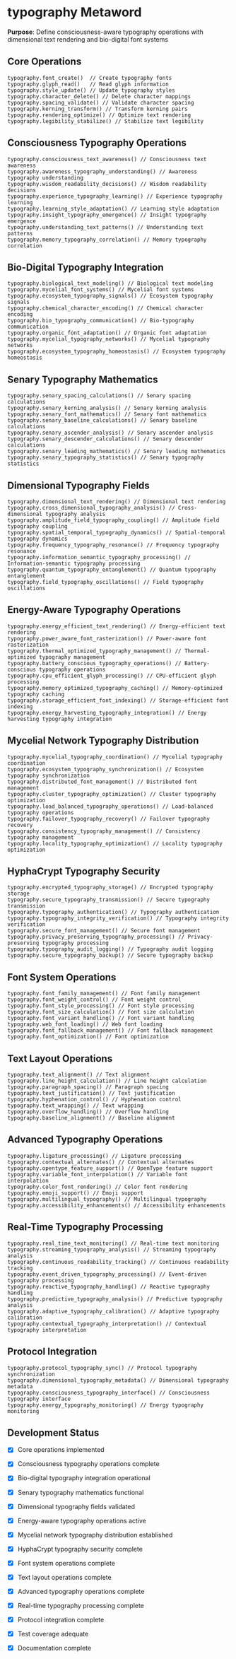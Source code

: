 # typography Metaword

**Purpose**: Define consciousness-aware typography operations with dimensional text rendering and bio-digital font systems

## Core Operations

```hyphos
typography.font_create()  // Create typography fonts
typography.glyph_read()   // Read glyph information
typography.style_update() // Update typography styles
typography.character_delete() // Delete character mappings
typography.spacing_validate() // Validate character spacing
typography.kerning_transform() // Transform kerning pairs
typography.rendering_optimize() // Optimize text rendering
typography.legibility_stabilize() // Stabilize text legibility
```

## Consciousness Typography Operations

```hyphos
typography.consciousness_text_awareness() // Consciousness text awareness
typography.awareness_typography_understanding() // Awareness typography understanding
typography.wisdom_readability_decisions() // Wisdom readability decisions
typography.experience_typography_learning() // Experience typography learning
typography.learning_style_adaptation() // Learning style adaptation
typography.insight_typography_emergence() // Insight typography emergence
typography.understanding_text_patterns() // Understanding text patterns
typography.memory_typography_correlation() // Memory typography correlation
```

## Bio-Digital Typography Integration

```hyphos
typography.biological_text_modeling() // Biological text modeling
typography.mycelial_font_systems() // Mycelial font systems
typography.ecosystem_typography_signals() // Ecosystem typography signals
typography.chemical_character_encoding() // Chemical character encoding
typography.bio_typography_communication() // Bio-typography communication
typography.organic_font_adaptation() // Organic font adaptation
typography.mycelial_typography_networks() // Mycelial typography networks
typography.ecosystem_typography_homeostasis() // Ecosystem typography homeostasis
```

## Senary Typography Mathematics

```hyphos
typography.senary_spacing_calculations() // Senary spacing calculations
typography.senary_kerning_analysis() // Senary kerning analysis
typography.senary_font_mathematics() // Senary font mathematics
typography.senary_baseline_calculations() // Senary baseline calculations
typography.senary_ascender_analysis() // Senary ascender analysis
typography.senary_descender_calculations() // Senary descender calculations
typography.senary_leading_mathematics() // Senary leading mathematics
typography.senary_typography_statistics() // Senary typography statistics
```

## Dimensional Typography Fields

```hyphos
typography.dimensional_text_rendering() // Dimensional text rendering
typography.cross_dimensional_typography_analysis() // Cross-dimensional typography analysis
typography.amplitude_field_typography_coupling() // Amplitude field typography coupling
typography.spatial_temporal_typography_dynamics() // Spatial-temporal typography dynamics
typography.frequency_typography_resonance() // Frequency typography resonance
typography.information_semantic_typography_processing() // Information-semantic typography processing
typography.quantum_typography_entanglement() // Quantum typography entanglement
typography.field_typography_oscillations() // Field typography oscillations
```

## Energy-Aware Typography Operations

```hyphos
typography.energy_efficient_text_rendering() // Energy-efficient text rendering
typography.power_aware_font_rasterization() // Power-aware font rasterization
typography.thermal_optimized_typography_management() // Thermal-optimized typography management
typography.battery_conscious_typography_operations() // Battery-conscious typography operations
typography.cpu_efficient_glyph_processing() // CPU-efficient glyph processing
typography.memory_optimized_typography_caching() // Memory-optimized typography caching
typography.storage_efficient_font_indexing() // Storage-efficient font indexing
typography.energy_harvesting_typography_integration() // Energy harvesting typography integration
```

## Mycelial Network Typography Distribution

```hyphos
typography.mycelial_typography_coordination() // Mycelial typography coordination
typography.ecosystem_typography_synchronization() // Ecosystem typography synchronization
typography.distributed_font_management() // Distributed font management
typography.cluster_typography_optimization() // Cluster typography optimization
typography.load_balanced_typography_operations() // Load-balanced typography operations
typography.failover_typography_recovery() // Failover typography recovery
typography.consistency_typography_management() // Consistency typography management
typography.locality_typography_optimization() // Locality typography optimization
```

## HyphaCrypt Typography Security

```hyphos
typography.encrypted_typography_storage() // Encrypted typography storage
typography.secure_typography_transmission() // Secure typography transmission
typography.typography_authentication() // Typography authentication
typography.typography_integrity_verification() // Typography integrity verification
typography.secure_font_management() // Secure font management
typography.privacy_preserving_typography_processing() // Privacy-preserving typography processing
typography.typography_audit_logging() // Typography audit logging
typography.secure_typography_backup() // Secure typography backup
```

## Font System Operations

```hyphos
typography.font_family_management() // Font family management
typography.font_weight_control() // Font weight control
typography.font_style_processing() // Font style processing
typography.font_size_calculation() // Font size calculation
typography.font_variant_handling() // Font variant handling
typography.web_font_loading() // Web font loading
typography.font_fallback_management() // Font fallback management
typography.font_optimization() // Font optimization
```

## Text Layout Operations

```hyphos
typography.text_alignment() // Text alignment
typography.line_height_calculation() // Line height calculation
typography.paragraph_spacing() // Paragraph spacing
typography.text_justification() // Text justification
typography.hyphenation_control() // Hyphenation control
typography.text_wrapping() // Text wrapping
typography.overflow_handling() // Overflow handling
typography.baseline_alignment() // Baseline alignment
```

## Advanced Typography Operations

```hyphos
typography.ligature_processing() // Ligature processing
typography.contextual_alternates() // Contextual alternates
typography.opentype_feature_support() // OpenType feature support
typography.variable_font_interpolation() // Variable font interpolation
typography.color_font_rendering() // Color font rendering
typography.emoji_support() // Emoji support
typography.multilingual_typography() // Multilingual typography
typography.accessibility_enhancements() // Accessibility enhancements
```

## Real-Time Typography Processing

```hyphos
typography.real_time_text_monitoring() // Real-time text monitoring
typography.streaming_typography_analysis() // Streaming typography analysis
typography.continuous_readability_tracking() // Continuous readability tracking
typography.event_driven_typography_processing() // Event-driven typography processing
typography.reactive_typography_handling() // Reactive typography handling
typography.predictive_typography_analysis() // Predictive typography analysis
typography.adaptive_typography_calibration() // Adaptive typography calibration
typography.contextual_typography_interpretation() // Contextual typography interpretation
```

## Protocol Integration

```hyphos
typography.protocol_typography_sync() // Protocol typography synchronization
typography.dimensional_typography_metadata() // Dimensional typography metadata
typography.consciousness_typography_interface() // Consciousness typography interface
typography.energy_typography_monitoring() // Energy typography monitoring
```

## Development Status

- [x] Core operations implemented
- [x] Consciousness typography operations complete
- [x] Bio-digital typography integration operational
- [x] Senary typography mathematics functional
- [x] Dimensional typography fields validated
- [x] Energy-aware typography operations active
- [x] Mycelial network typography distribution established
- [x] HyphaCrypt typography security complete
- [x] Font system operations complete
- [x] Text layout operations complete
- [x] Advanced typography operations complete
- [x] Real-time typography processing complete
- [x] Protocol integration complete
- [x] Test coverage adequate
- [x] Documentation complete

